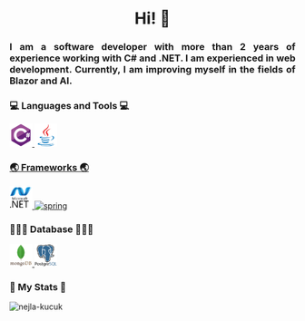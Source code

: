 
<h1 align="center"> Hi! 👋 </h1>
<h3 align="justify">I am a software developer with more than 2 years of experience working with C# and .NET. I am experienced in web 
development. Currently, I am improving myself in the fields of Blazor and AI.</h3>
<h3 align="left"> 💻 Languages and Tools 💻</h3>
<a href="https://www.w3schools.com/cs/" target="_blank" rel="noreferrer"> <img src="https://raw.githubusercontent.com/devicons/devicon/master/icons/csharp/csharp-original.svg" alt="csharp" width="40" /> </a>
<a href="https://www.java.com" target="_blank" rel="noreferrer"> <img src="https://raw.githubusercontent.com/devicons/devicon/master/icons/java/java-original.svg"  alt="java" width="40" height="40"</a> 
<br/>
<h3 align="left"> 🌏 Frameworks 🌏</h3> 
<a href="https://dotnet.microsoft.com/" target="_blank" rel="noreferrer"> <img src="https://raw.githubusercontent.com/devicons/devicon/master/icons/dot-net/dot-net-original-wordmark.svg"  alt="java" width="40" height="40"/>
<a href="https://spring.io/" target="_blank" rel="noreferrer"> <img src="https://www.vectorlogo.zone/logos/springio/springio-icon.svg" alt="spring" width="40" height="40"/> </a>
<br/>
<h3 align="letf"> 👩🏻‍💻 Database 👩🏻‍💻</h3> 
<a href="https://www.mongodb.com/" target="_blank" rel="noreferrer"> <img src="https://raw.githubusercontent.com/devicons/devicon/master/icons/mongodb/mongodb-original-wordmark.svg" alt="mongodb" width="40" height="40"/> </a> <a href="https://www.postgresql.org" target="_blank" rel="noreferrer"> <img src="https://raw.githubusercontent.com/devicons/devicon/master/icons/postgresql/postgresql-original-wordmark.svg" alt="postgresql" width="40" height="40"/> </a>
<br/>
<h3 align="left"> 📝 My Stats 📝</h3>
<p><img align="left" src="https://github-readme-stats.vercel.app/api/top-langs?username=nejla-kucuk&show_icons=true&locale=en&layout=compact" alt="nejla-kucuk" /></p>
<br/>

